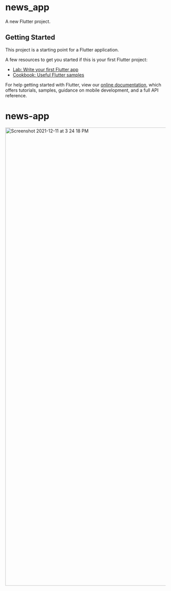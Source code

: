 # news_app

A new Flutter project.

## Getting Started

This project is a starting point for a Flutter application.

A few resources to get you started if this is your first Flutter project:

- [Lab: Write your first Flutter app](https://flutter.dev/docs/get-started/codelab)
- [Cookbook: Useful Flutter samples](https://flutter.dev/docs/cookbook)

For help getting started with Flutter, view our
[online documentation](https://flutter.dev/docs), which offers tutorials,
samples, guidance on mobile development, and a full API reference.
# news-app
<img width="1440" alt="Screenshot 2021-12-11 at 3 24 18 PM" src="https://user-images.githubusercontent.com/61595122/145673007-044c4868-7abc-4a78-bf09-6ad1b7075eae.png">

